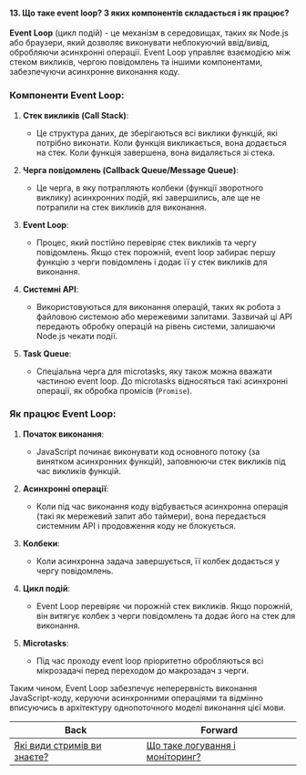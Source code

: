 #### 13. Що таке event loop? З яких компонентів складається і як працює?

**Event Loop** (цикл подій) - це механізм в середовищах, таких як Node.js або браузери, який дозволяє виконувати неблокуючий ввід/вивід, обробляючи асинхронні операції. Event Loop управляє взаємодією між стеком викликів, чергою повідомлень та іншими компонентами, забезпечуючи асинхронне виконання коду.

### Компоненти Event Loop:

1. **Стек викликів (Call Stack)**: 
   - Це структура даних, де зберігаються всі виклики функцій, які потрібно виконати. Коли функція викликається, вона додається на стек. Коли функція завершена, вона видаляється зі стека.
   
2. **Черга повідомлень (Callback Queue/Message Queue)**:
   - Це черга, в яку потрапляють колбеки (функції зворотного виклику) асинхронних подій, які завершились, але ще не потрапили на стек викликів для виконання.
   
3. **Event Loop**:
   - Процес, який постійно перевіряє стек викликів та чергу повідомлень. Якщо стек порожній, event loop забирає першу функцію з черги повідомлень і додає її у стек викликів для виконання.

4. **Системні API**:
   - Використовуються для виконання операцій, таких як робота з файловою системою або мережевими запитами. Зазвичай ці API передають обробку операцій на рівень системи, залишаючи Node.js чекати події.

5. **Task Queue**:
   - Спеціальна черга для microtasks, яку також можна вважати частиною event loop. До microtasks відносяться такі асинхронні операції, як обробка промісів (`Promise`).

### Як працює Event Loop:

1. **Початок виконання**:
   - JavaScript починає виконувати код основного потоку (за винятком асинхронних функцій), заповнюючи стек викликів під час викликів функцій.

2. **Асинхронні операції**:
   - Коли під час виконання коду відбувається асинхронна операція (такі як мережевий запит або таймери), вона передається системним API і продовження коду не блокується.

3. **Колбеки**:
   - Коли асинхронна задача завершується, її колбек додається у чергу повідомлень.

4. **Цикл подій**:
   - Event Loop перевіряє чи порожній стек викликів. Якщо порожній, він витягує колбек з черги повідомлень та додає його на стек для виконання.

5. **Microtasks**:
   - Під час проходу event loop пріоритетно обробляються всі мікрозадачі перед переходом до макрозадач з черги.

Таким чином, Event Loop забезпечує неперервність виконання JavaScript-коду, керуючи асинхронними операціями та відмінно вписуючись в архітектуру однопоточного моделі виконання цієї мови.

| Back | Forward |
|---|---|
| [Які види стримів ви знаєте?](/ua/junior/nodejs/what-types-of-streams-do-you-know.md)  | [Що таке логування і моніторинг?](/ua/junior/nodejs/what-is-logging-and-monitoring.md) |